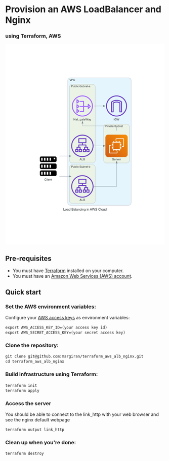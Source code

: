 # Provision an AWS LoadBalancer and Nginx 

### using Terraform, AWS 

![datacenter image](https://github.com/margiran/terraform_aws_alb_nginx/blob/master/diagram/load_balancing_in_aws_cloud.png)

## Pre-requisites

* You must have [Terraform](https://www.terraform.io/downloads) installed on your computer. 
* You must have an [Amazon Web Services (AWS) account](http://aws.amazon.com/).

## Quick start

### Set the AWS environment variables:

Configure your [AWS access 
keys](http://docs.aws.amazon.com/general/latest/gr/aws-sec-cred-types.html#access-keys-and-secret-access-keys) as 
environment variables:
```
export AWS_ACCESS_KEY_ID=(your access key id)
export AWS_SECRET_ACCESS_KEY=(your secret access key)
```

### Clone the repository:

```
git clone git@github.com:margiran/terraform_aws_alb_nginx.git
cd terraform_aws_alb_nginx
```

### Build infrastructure using Terraform:

```
terraform init
terraform apply
```

### Access the server

You should be able to connect to the link_http with your web browser and see the nginx default webpage

```
terraform output link_http
```

### Clean up when you're done:

```
terraform destroy
```